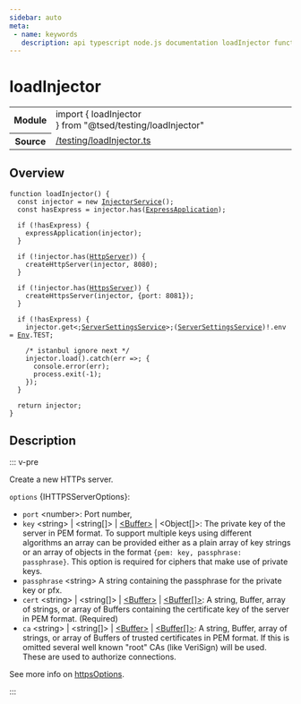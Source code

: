```yaml
---
sidebar: auto
meta:
 - name: keywords
   description: api typescript node.js documentation loadInjector function
---
```

# loadInjector <Badge text="Function" type="function"/>
<!-- Summary -->
<section class="symbol-info"><table class="is-full-width"><tbody><tr><th>Module</th><td><div class="lang-typescript"><span class="token keyword">import</span> { loadInjector }&nbsp;<span class="token keyword">from</span>&nbsp;<span class="token string">"@tsed/testing/loadInjector"</span></div></td></tr><tr><th>Source</th><td><a href="https://github.com/Romakita/ts-express-decorators/blob/v4.30.1/src//testing/loadInjector.ts#L0-L0">/testing/loadInjector.ts</a></td></tr></tbody></table></section>

<!-- Overview -->
## Overview


<pre><code class="typescript-lang ">function <span class="token function">loadInjector</span><span class="token punctuation">(</span><span class="token punctuation">)</span> <span class="token punctuation">{</span>
  <span class="token keyword">const</span> injector<span class="token punctuation"> = </span>new <span class="token function"><a href="/api/common/di/services/InjectorService.html"><span class="token">InjectorService</span></a></span><span class="token punctuation">(</span><span class="token punctuation">)</span><span class="token punctuation">;</span>
  <span class="token keyword">const</span> hasExpress<span class="token punctuation"> = </span>injector.<span class="token function">has</span><span class="token punctuation">(</span><a href="/api/common/mvc/decorators/class/ExpressApplication.html"><span class="token">ExpressApplication</span></a><span class="token punctuation">)</span><span class="token punctuation">;</span>

  if <span class="token punctuation">(</span>!hasExpress<span class="token punctuation">)</span> <span class="token punctuation">{</span>
    <span class="token function">expressApplication</span><span class="token punctuation">(</span>injector<span class="token punctuation">)</span><span class="token punctuation">;</span>
  <span class="token punctuation">}</span>

  if <span class="token punctuation">(</span>!injector.<span class="token function">has</span><span class="token punctuation">(</span><a href="/api/common/server/decorators/HttpServer.html"><span class="token">HttpServer</span></a><span class="token punctuation">)</span><span class="token punctuation">)</span> <span class="token punctuation">{</span>
    <span class="token function">createHttpServer</span><span class="token punctuation">(</span>injector<span class="token punctuation">,</span> 8080<span class="token punctuation">)</span><span class="token punctuation">;</span>
  <span class="token punctuation">}</span>

  if <span class="token punctuation">(</span>!injector.<span class="token function">has</span><span class="token punctuation">(</span><a href="/api/common/server/decorators/HttpsServer.html"><span class="token">HttpsServer</span></a><span class="token punctuation">)</span><span class="token punctuation">)</span> <span class="token punctuation">{</span>
    <span class="token function">createHttpsServer</span><span class="token punctuation">(</span>injector<span class="token punctuation">,</span> <span class="token punctuation">{</span>port<span class="token punctuation">:</span> 8081<span class="token punctuation">}</span><span class="token punctuation">)</span><span class="token punctuation">;</span>
  <span class="token punctuation">}</span>

  if <span class="token punctuation">(</span>!hasExpress<span class="token punctuation">)</span> <span class="token punctuation">{</span>
    injector.get&lt<span class="token punctuation">;</span><a href="/api/common/config/services/ServerSettingsService.html"><span class="token">ServerSettingsService</span></a>&gt<span class="token punctuation">;</span><span class="token punctuation">(</span><a href="/api/common/config/services/ServerSettingsService.html"><span class="token">ServerSettingsService</span></a><span class="token punctuation">)</span>!.env<span class="token punctuation"> = </span><a href="/api/core/interfaces/Env.html"><span class="token">Env</span></a>.TEST<span class="token punctuation">;</span>

    /* istanbul ignore next */
    injector.<span class="token function">load</span><span class="token punctuation">(</span><span class="token punctuation">)</span>.<span class="token function">catch</span><span class="token punctuation">(</span>err =&gt<span class="token punctuation">;</span> <span class="token punctuation">{</span>
      console.<span class="token function">error</span><span class="token punctuation">(</span>err<span class="token punctuation">)</span><span class="token punctuation">;</span>
      process.<span class="token function">exit</span><span class="token punctuation">(</span>-1<span class="token punctuation">)</span><span class="token punctuation">;</span>
    <span class="token punctuation">}</span><span class="token punctuation">)</span><span class="token punctuation">;</span>
  <span class="token punctuation">}</span>

  return injector<span class="token punctuation">;</span>
<span class="token punctuation">}</span>
</code></pre>



<!-- Description -->
## Description

::: v-pre

Create a new HTTPs server.

`options` {IHTTPSServerOptions}:

- `port` &lt;number&gt;: Port number,
- `key` &lt;string&gt; | &lt;string[]&gt; | [&lt;Buffer&gt;](https://nodejs.org/api/buffer.html#buffer_class_buffer) | &lt;Object[]&gt;: The private key of the server in PEM format. To support multiple keys using different algorithms an array can be provided either as a plain array of key strings or an array of objects in the format `{pem: key, passphrase: passphrase}`. This option is required for ciphers that make use of private keys.
- `passphrase` &lt;string&gt; A string containing the passphrase for the private key or pfx.
- `cert` &lt;string&gt; | &lt;string[]&gt; | [&lt;Buffer&gt;](https://nodejs.org/api/buffer.html#buffer_class_buffer) | [&lt;Buffer[]&gt;](https://nodejs.org/api/buffer.html#buffer_class_buffer): A string, Buffer, array of strings, or array of Buffers containing the certificate key of the server in PEM format. (Required)
- `ca` &lt;string&gt; | &lt;string[]&gt; | [&lt;Buffer&gt;](https://nodejs.org/api/buffer.html#buffer_class_buffer) | [&lt;Buffer[]&gt;](https://nodejs.org/api/buffer.html#buffer_class_buffer): A string, Buffer, array of strings, or array of Buffers of trusted certificates in PEM format. If this is omitted several well known "root" CAs (like VeriSign) will be used. These are used to authorize connections.

See more info on [httpsOptions](https://nodejs.org/api/tls.html#tls_tls_createserver_options_secureconnectionlistener).


:::